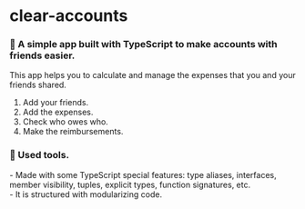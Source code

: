 # clear-accounts

### :muscle: A simple app built with TypeScript to make accounts with friends easier. 
This app helps you to calculate and manage the expenses that you and your friends shared.

1. Add your friends. <br>
2. Add the expenses. <br>
3. Check who owes who. <br>
4. Make the reimbursements. <br>

### :wrench: Used tools.
\- Made with some TypeScript special features: type aliases, interfaces, member visibility, tuples, explicit types, function signatures, etc. <br>
\- It is structured with modularizing code. <br>